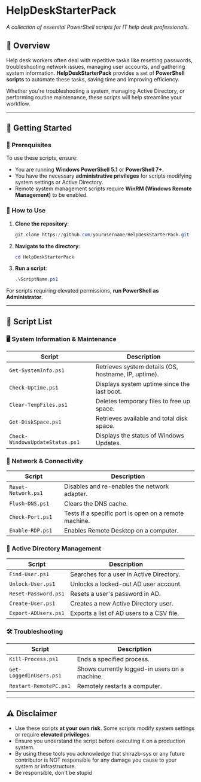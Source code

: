 # HelpDeskStarterPack
*A collection of essential PowerShell scripts for IT help desk professionals.*

## 📌 Overview
Help desk workers often deal with repetitive tasks like resetting passwords, troubleshooting network issues, managing user accounts, and gathering system information. **HelpDeskStarterPack** provides a set of **PowerShell scripts** to automate these tasks, saving time and improving efficiency.

Whether you're troubleshooting a system, managing Active Directory, or performing routine maintenance, these scripts will help streamline your workflow.

---

## 🚀 Getting Started

### 🔹 Prerequisites
To use these scripts, ensure:
- You are running **Windows PowerShell 5.1** or **PowerShell 7+**.
- You have the necessary **administrative privileges** for scripts modifying system settings or Active Directory.
- Remote system management scripts require **WinRM (Windows Remote Management)** to be enabled.

### 🔹 How to Use
1. **Clone the repository**:
   ```powershell
   git clone https://github.com/yourusername/HelpDeskStarterPack.git
   ```
2. **Navigate to the directory**:
   ```powershell
   cd HelpDeskStarterPack
   ```
3. **Run a script**:
   ```powershell
   .\ScriptName.ps1
   ```

For scripts requiring elevated permissions, **run PowerShell as Administrator**.

---

## 📜 Script List

### 🖥️ System Information & Maintenance
| Script | Description |
|--------|------------|
| `Get-SystemInfo.ps1` | Retrieves system details (OS, hostname, IP, uptime). |
| `Check-Uptime.ps1` | Displays system uptime since the last boot. |
| `Clear-TempFiles.ps1` | Deletes temporary files to free up space. |
| `Get-DiskSpace.ps1` | Retrieves available and total disk space. |
| `Check-WindowsUpdateStatus.ps1` | Displays the status of Windows Updates. |

### 🛜 Network & Connectivity
| Script | Description |
|--------|------------|
| `Reset-Network.ps1` | Disables and re-enables the network adapter. |
| `Flush-DNS.ps1` | Clears the DNS cache. |
| `Check-Port.ps1` | Tests if a specific port is open on a remote machine. |
| `Enable-RDP.ps1` | Enables Remote Desktop on a computer. |

### 👤 Active Directory Management
| Script | Description |
|--------|------------|
| `Find-User.ps1` | Searches for a user in Active Directory. |
| `Unlock-User.ps1` | Unlocks a locked-out AD user account. |
| `Reset-Password.ps1` | Resets a user's password in AD. |
| `Create-User.ps1` | Creates a new Active Directory user. |
| `Export-ADUsers.ps1` | Exports a list of AD users to a CSV file. |

### 🛠️ Troubleshooting
| Script | Description |
|--------|------------|
| `Kill-Process.ps1` | Ends a specified process. |
| `Get-LoggedInUsers.ps1` | Shows currently logged-in users on a machine. |
| `Restart-RemotePC.ps1` | Remotely restarts a computer. |

---

## ⚠️ Disclaimer
- Use these scripts **at your own risk**. Some scripts modify system settings or require **elevated privileges**.
- Ensure you understand the script before executing it on a production system.
- By using these tools you acknowledge that shirazb-sys or any future contributor is NOT responsible for any damage you cause to your system or infrastructure.
- Be responsible, don't be stupid
